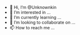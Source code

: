 - 👋 Hi, I’m @Unknownkin
- 👀 I’m interested in ...
- 🌱 I’m currently learning ...
- 💞️ I’m looking to collaborate on ...
- 📫 How to reach me ...

<!---
Unknownkin/Unknownkin is a ✨ special ✨ repository because its `README.md` (this file) appears on your GitHub profile.
You can click the Preview link to take a look at your changes.
--->
